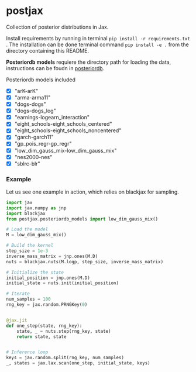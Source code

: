 # postjax
Collection of posterior distributions in Jax.


Install requirements by running in terminal `pip install -r requirements.txt` .
The installation can be done terminal command  `pip install -e .` from the directory containing this README.

**Posteriordb models** requiere the directory path for loading the data, instructions can be foudn in [posteriordb](https://github.com/stan-dev/posteriordb-python/tree/main).


Posteriordb models included

- [x] "arK-arK"
- [x] "arma-arma11"
- [x] "dogs-dogs"
- [x] "dogs-dogs_log"
- [x] "earnings-logearn_interaction"
- [x]  "eight_schools-eight_schools_centered"
- [x] "eight_schools-eight_schools_noncentered"
- [x]  "garch-garch11"
- [x] "gp_pois_regr-gp_regr"
- [x] "low_dim_gauss_mix-low_dim_gauss_mix"
- [x] "nes2000-nes"
- [x] "sblrc-blr"

### Example

Let us see one example in action, which relies on blackjax for sampling.

```python
import jax
import jax.numpy as jnp
import blackjax
from postjax.posteriordb_models import low_dim_gauss_mix()

# Load the model
M = low_dim_gauss_mix()

# Build the kernel
step_size = 1e-3
inverse_mass_matrix = jnp.ones(M.D)
nuts = blackjax.nuts(M.logp, step_size, inverse_mass_matrix)

# Initialize the state
initial_position = jnp.ones(M.D)
initial_state = nuts.init(initial_position)

# Iterate
num_samples = 100
rng_key = jax.random.PRNGKey(0)


@jax.jit
def one_step(state, rng_key):
    state, _ = nuts.step(rng_key, state)
    return state, state


# Inference loop
keys = jax.random.split(rng_key, num_samples)
_, states = jax.lax.scan(one_step, initial_state, keys)
```
